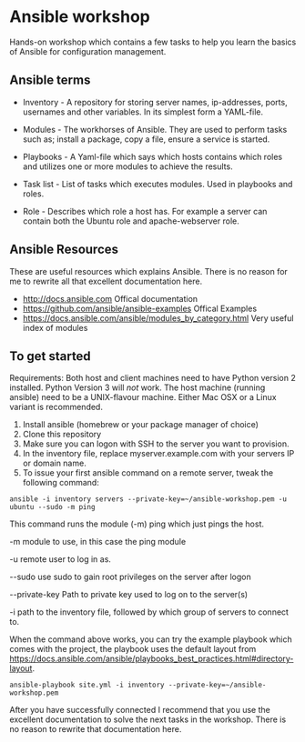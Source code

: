 # Ansible workshop

Hands-on workshop which contains a few tasks to help you learn the basics of Ansible for configuration management.

## Ansible terms
* Inventory - A repository for storing server names, ip-addresses, ports, usernames and other variables. In its simplest form a YAML-file.

*  Modules - The workhorses of Ansible. They are used to perform tasks such as; install a package, copy a file, ensure a service is started.

* Playbooks - A Yaml-file which says which hosts contains which roles and utilizes one or more modules to achieve the results.

* Task list - List of tasks which executes modules. Used in playbooks and roles.

* Role - Describes which role a host has. For example a server can contain both the Ubuntu role and apache-webserver role.

## Ansible Resources

These are useful resources which explains Ansible. There is no reason for me to rewrite all that excellent documentation here.

* http://docs.ansible.com Offical documentation
* https://github.com/ansible/ansible-examples Offical Examples
* https://docs.ansible.com/ansible/modules_by_category.html Very useful index of modules

## To get started

Requirements: Both host and client machines need to have Python version 2 installed. Python Version 3 will _not_ work. The host machine (running ansible) need to be a UNIX-flavour machine. Either Mac OSX or a Linux variant is recommended.

1. Install ansible (homebrew or your package manager of choice)
2. Clone this repository
3. Make sure you can logon with SSH to the server you want to provision.
4. In the inventory file, replace myserver.example.com with your servers IP or domain name.
5. To issue your first ansible command on a remote server, tweak the following command:
```
ansible -i inventory servers --private-key=~/ansible-workshop.pem -u ubuntu --sudo -m ping
```
This command runs the module (-m) ping which just pings the host.

-m module to use, in this case the ping module

-u remote user to log in as.

--sudo use sudo to gain root privileges on the server after logon

--private-key Path to private key used to log on to the server(s)

-i path to the inventory file, followed by which group of servers to connect to.

When the command above works, you can try the example playbook which comes with the project, the playbook uses the default layout from https://docs.ansible.com/ansible/playbooks_best_practices.html#directory-layout.
```
ansible-playbook site.yml -i inventory --private-key=~/ansible-workshop.pem
```

After you have successfully connected I recommend that you use the excellent documentation to solve the next tasks in the workshop. There is no reason to rewrite that documentation here.
